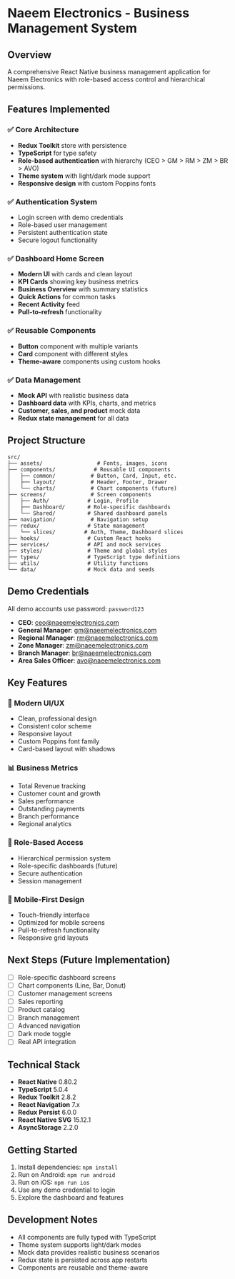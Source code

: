 # Naeem Electronics - Business Management System

## Overview
A comprehensive React Native business management application for Naeem Electronics with role-based access control and hierarchical permissions.

## Features Implemented

### ✅ Core Architecture
- **Redux Toolkit** store with persistence
- **TypeScript** for type safety
- **Role-based authentication** with hierarchy (CEO > GM > RM > ZM > BR > AVO)
- **Theme system** with light/dark mode support
- **Responsive design** with custom Poppins fonts

### ✅ Authentication System
- Login screen with demo credentials
- Role-based user management
- Persistent authentication state
- Secure logout functionality

### ✅ Dashboard Home Screen
- **Modern UI** with cards and clean layout
- **KPI Cards** showing key business metrics
- **Business Overview** with summary statistics
- **Quick Actions** for common tasks
- **Recent Activity** feed
- **Pull-to-refresh** functionality

### ✅ Reusable Components
- **Button** component with multiple variants
- **Card** component with different styles
- **Theme-aware** components using custom hooks

### ✅ Data Management
- **Mock API** with realistic business data
- **Dashboard data** with KPIs, charts, and metrics
- **Customer, sales, and product** mock data
- **Redux state management** for all data

## Project Structure
```
src/
├── assets/                 # Fonts, images, icons
├── components/            # Reusable UI components
│   ├── common/           # Button, Card, Input, etc.
│   ├── layout/           # Header, Footer, Drawer
│   └── charts/           # Chart components (future)
├── screens/              # Screen components
│   ├── Auth/            # Login, Profile
│   ├── Dashboard/       # Role-specific dashboards
│   └── Shared/          # Shared dashboard panels
├── navigation/           # Navigation setup
├── redux/               # State management
│   └── slices/         # Auth, Theme, Dashboard slices
├── hooks/               # Custom React hooks
├── services/            # API and mock services
├── styles/              # Theme and global styles
├── types/               # TypeScript type definitions
├── utils/               # Utility functions
└── data/                # Mock data and seeds
```

## Demo Credentials
All demo accounts use password: `password123`

- **CEO**: ceo@naeemelectronics.com
- **General Manager**: gm@naeemelectronics.com
- **Regional Manager**: rm@naeemelectronics.com
- **Zone Manager**: zm@naeemelectronics.com
- **Branch Manager**: br@naeemelectronics.com
- **Area Sales Officer**: avo@naeemelectronics.com

## Key Features

### 🎨 Modern UI/UX
- Clean, professional design
- Consistent color scheme
- Responsive layout
- Custom Poppins font family
- Card-based layout with shadows

### 📊 Business Metrics
- Total Revenue tracking
- Customer count and growth
- Sales performance
- Outstanding payments
- Branch performance
- Regional analytics

### 🔐 Role-Based Access
- Hierarchical permission system
- Role-specific dashboards (future)
- Secure authentication
- Session management

### 📱 Mobile-First Design
- Touch-friendly interface
- Optimized for mobile screens
- Pull-to-refresh functionality
- Responsive grid layouts

## Next Steps (Future Implementation)
- [ ] Role-specific dashboard screens
- [ ] Chart components (Line, Bar, Donut)
- [ ] Customer management screens
- [ ] Sales reporting
- [ ] Product catalog
- [ ] Branch management
- [ ] Advanced navigation
- [ ] Dark mode toggle
- [ ] Real API integration

## Technical Stack
- **React Native** 0.80.2
- **TypeScript** 5.0.4
- **Redux Toolkit** 2.8.2
- **React Navigation** 7.x
- **Redux Persist** 6.0.0
- **React Native SVG** 15.12.1
- **AsyncStorage** 2.2.0

## Getting Started
1. Install dependencies: `npm install`
2. Run on Android: `npm run android`
3. Run on iOS: `npm run ios`
4. Use any demo credential to login
5. Explore the dashboard and features

## Development Notes
- All components are fully typed with TypeScript
- Theme system supports light/dark modes
- Mock data provides realistic business scenarios
- Redux state is persisted across app restarts
- Components are reusable and theme-aware
